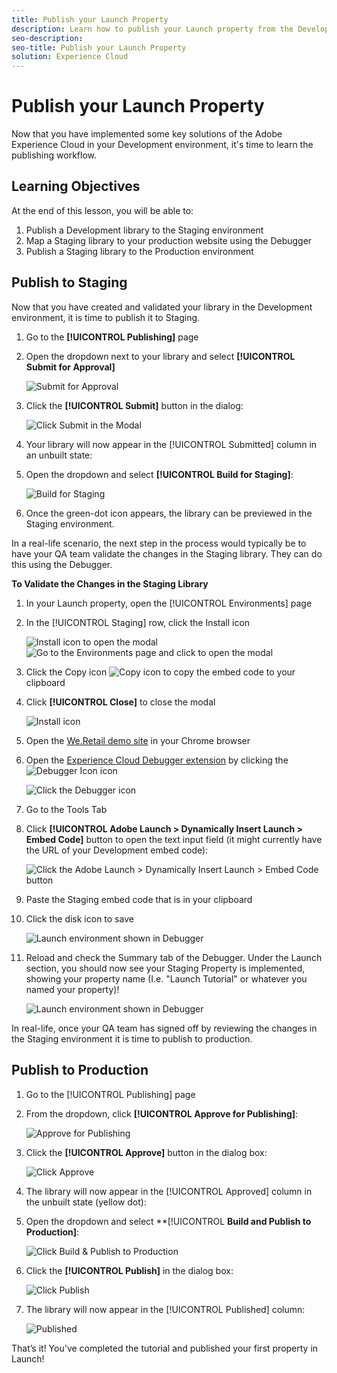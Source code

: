 ```yaml
---
title: Publish your Launch Property
description: Learn how to publish your Launch property from the Development environment to the Staging and Production environments. This lesson is part of the Implementing the Experience Cloud in Websites with Launch tutorial.
seo-description:
seo-title: Publish your Launch Property
solution: Experience Cloud
---
```


# Publish your Launch Property

Now that you have implemented some key solutions of the Adobe Experience Cloud in your Development environment, it's time to learn the publishing workflow.

## Learning Objectives

At the end of this lesson, you will be able to:

1. Publish a Development library to the Staging environment
1. Map a Staging library to your production website using the Debugger
1. Publish a Staging library to the Production environment

## Publish to Staging

 Now that you have created and validated your library in the Development environment, it is time to publish it to Staging.

1. Go to the **[!UICONTROL Publishing]** page

1. Open the dropdown next to your library and select **[!UICONTROL Submit for Approval]**

   ![Submit for Approval](images/publishing-submitForApproval.png)

1. Click the **[!UICONTROL Submit]** button in the dialog:

   ![Click Submit in the Modal](images/publishing-submit.png)

1. Your library will now appear in the [!UICONTROL Submitted] column in an unbuilt state:

1. Open the dropdown and select **[!UICONTROL Build for Staging]**:

   ![Build for Staging](images/publishing-buildForStaging.png)

1. Once the green-dot icon appears, the library can be previewed in the Staging environment.

In a real-life scenario, the next step in the process would typically be to have your QA team validate the changes in the Staging library. They can do this using the Debugger.

**To Validate the Changes in the Staging Library**

1. In your Launch property, open the [!UICONTROL Environments] page

1. In the [!UICONTROL Staging] row, click the Install icon

   ![Install icon](images/launch-installIcon.png) to open the modal
   ![Go to the Environments page and click to open the modal](images/publishing-getStagingCode.png)

1. Click the Copy icon ![Copy icon](images/launch-copyIcon.png) to copy the embed code to your clipboard

1. Click **[!UICONTROL Close]** to close the modal

   ![Install icon](images/publishing-copyStagingCode.png)

1. Open the [We.Retail demo site](https://aem.enablementadobe.com/content/we-retail/us/en.html) in your Chrome browser

1. Open the [Experience Cloud Debugger extension](https://chrome.google.com/webstore/detail/adobe-experience-cloud-de/ocdmogmohccmeicdhlhhgepeaijenapj) by clicking the ![Debugger Icon](images/icon-debugger.png) icon

   ![Click the Debugger icon](images/switchEnvironments-openDebugger.png)

1. Go to the Tools Tab

1. Click **[!UICONTROL Adobe Launch > Dynamically Insert Launch > Embed Code]** button to open the text input field (it might currently have the URL of your Development embed code):

   ![Click the Adobe Launch > Dynamically Insert Launch > Embed Code button](images/switchEnvironments-debugger-editEmbedCode.png)

1. Paste the Staging embed code that is in your clipboard

1. Click the disk icon to save

   ![Launch environment shown in Debugger](images/switchEnvironments-debugger-save.png)

1. Reload and check the Summary tab of the Debugger. Under the Launch section, you should now see your Staging Property is implemented, showing your property name (I.e. "Launch Tutorial" or whatever you named your property)!

   ![Launch environment shown in Debugger](images/publishing-debugger-staging.png)

In real-life, once your QA team has signed off by reviewing the changes in the Staging environment it is time to publish to production.

## Publish to Production

1. Go to the [!UICONTROL Publishing] page

1. From the dropdown, click **[!UICONTROL Approve for Publishing]**:

   ![Approve for Publishing](images/publishing-approveForPublishing.png)

1. Click the **[!UICONTROL Approve]** button in the dialog box:

   ![Click Approve](images/publishing-approve.png)

1. The library will now appear in the [!UICONTROL Approved] column in the unbuilt state (yellow dot):

1. Open the dropdown and select **[!UICONTROL **Build and Publish to Production]**:

   ![Click Build &amp; Publish to Production](images/publishing-buildAndPublishToProduction.png)

1. Click the **[!UICONTROL Publish]** in the dialog box:

   ![Click Publish](images/publishing-publish.png)

1. The library will now appear in the [!UICONTROL Published] column:

   ![Published](images/publishing-published.png)

That’s it! You've completed the tutorial and published your first property in Launch!